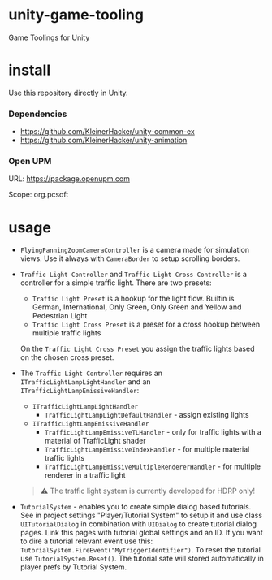 # unity-game-tooling
Game Toolings for Unity

# install
Use this repository directly in Unity.

### Dependencies
* https://github.com/KleinerHacker/unity-common-ex
* https://github.com/KleinerHacker/unity-animation

### Open UPM
URL: https://package.openupm.com

Scope: org.pcsoft

# usage
* `FlyingPanningZoomCameraController` is a camera made for simulation views. 
Use it always with `CameraBorder` to setup scrolling borders.

* `Traffic Light Controller` and `Traffic Light Cross Controller` is a controller for a simple traffic light. There are two presets:
  * `Traffic Light Preset` is a hookup for the light flow. Builtin is German, International, Only Green, Only Green and Yellow and Pedestrian Light
  * `Traffic Light Cross Preset` is a preset for a cross hookup between multiple traffic lights
  
  On the `Traffic Light Cross Preset` you assign the traffic lights based on the chosen cross preset.
* The `Traffic Light Controller` requires an `ITrafficLightLampLightHandler` and an `ITrafficLightLampEmissiveHandler`:
  * `ITrafficLightLampLightHandler`
    * `TrafficLightLampLightDefaultHandler` - assign existing lights
  * `ITrafficLightLampEmissiveHandler`
    * `TrafficLightLampEmissiveTLHandler` - only for traffic lights with a material of TrafficLight shader
    * `TrafficLightLampEmissiveIndexHandler` - for multiple material traffic lights
    * `TrafficLightLampEmissiveMultipleRendererHandler` - for multiple renderer in a traffic light

  > :warning: The traffic light system is currently developed for HDRP only!

* `TutorialSystem` - enables you to create simple dialog based tutorials. See in project settings "Player/Tutorial System" to setup it and use class `UITutorialDialog` in combination with `UIDialog` to create tutorial dialog pages. Link this pages with tutorial global settings and an ID. If you want to dire a tutorial relevant event use this: `TutorialSystem.FireEvent("MyTriggerIdentifier")`. To reset the tutorial use `TutorialSystem.Reset()`. The tutorial sate will stored automatically in player prefs by Tutorial System.
